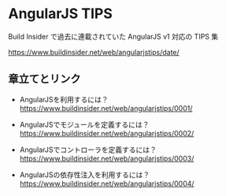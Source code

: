 # AngularJS TIPS

Build Insider で過去に連載されていた AngularJS v1 対応の TIPS 集

https://www.buildinsider.net/web/angularjstips/date/

## 章立てとリンク

* AngularJSを利用するには？  
  https://www.buildinsider.net/web/angularjstips/0001/

* AngularJSでモジュールを定義するには？  
  https://www.buildinsider.net/web/angularjstips/0002/

* AngularJSでコントローラを定義するには？  
  https://www.buildinsider.net/web/angularjstips/0003/

* AngularJSの依存性注入を利用するには？  
  https://www.buildinsider.net/web/angularjstips/0004/
